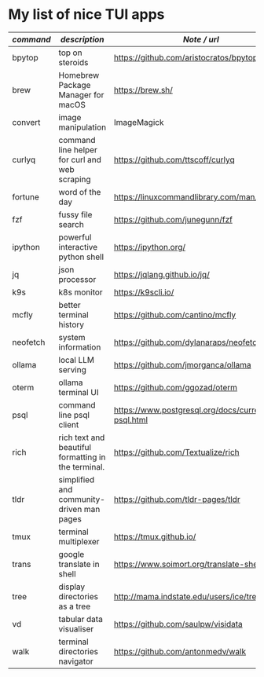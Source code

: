 # My list of nice TUI apps

| *command* | *description*                                       | *Note / url*                                          |
| --------- | --------------------------------------------------- | ----------------------------------------------------- |
| bpytop    | top on steroids                                     | https://github.com/aristocratos/bpytop                |
| brew      | Homebrew Package Manager for macOS                  | https://brew.sh/                                      |
| convert   | image manipulation                                  | ImageMagick                                           |
| curlyq    | command line helper for curl and web scraping       | https://github.com/ttscoff/curlyq                     |
| fortune   | word of the day                                     | https://linuxcommandlibrary.com/man/fortune           |
| fzf       | fussy file search                                   | https://github.com/junegunn/fzf                       |
| ipython   | powerful interactive python shell                   | https://ipython.org/                                  |
| jq        | json processor                                      | https://jqlang.github.io/jq/                          |
| k9s       | k8s monitor                                         | https://k9scli.io/                                    |
| mcfly     | better terminal history                             | https://github.com/cantino/mcfly                      |
| neofetch  | system information                                  | https://github.com/dylanaraps/neofetch                |
| ollama    | local LLM serving                                   | https://github.com/jmorganca/ollama                   |
| oterm     | ollama terminal UI                                  | https://github.com/ggozad/oterm                       |
| psql      | command line psql client                            | https://www.postgresql.org/docs/current/app-psql.html |
| rich      | rich text and beautiful formatting in the terminal. | https://github.com/Textualize/rich                    |
| tldr      | simplified and community-driven man pages           | https://github.com/tldr-pages/tldr                    |
| tmux      | terminal multiplexer                                | https://tmux.github.io/                               |
| trans     | google translate in shell                           | https://www.soimort.org/translate-shell/              |
| tree      | display directories as a tree                       | http://mama.indstate.edu/users/ice/tree/              |
| vd        | tabular data visualiser                             | https://github.com/saulpw/visidata                    |
| walk      | terminal directories navigator                      | https://github.com/antonmedv/walk                     |
